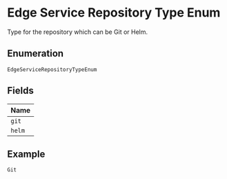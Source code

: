 
# Edge Service Repository Type Enum

Type for the repository which can be Git or Helm.

## Enumeration

`EdgeServiceRepositoryTypeEnum`

## Fields

| Name |
|  --- |
| `git` |
| `helm` |

## Example

```
Git
```

